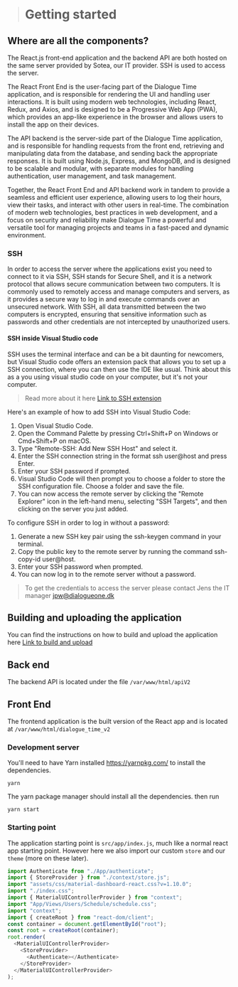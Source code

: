 > # Getting started

## Where are all the components?

The React.js front-end application and the backend API are both hosted on the same server provided by Sotea, our IT provider. SSH is used to access the server.

The React Front End is the user-facing part of the Dialogue Time application, and is responsible for rendering the UI and handling user interactions. It is built using modern web technologies, including React, Redux, and Axios, and is designed to be a Progressive Web App (PWA), which provides an app-like experience in the browser and allows users to install the app on their devices.

The API backend is the server-side part of the Dialogue Time application, and is responsible for handling requests from the front end, retrieving and manipulating data from the database, and sending back the appropriate responses. It is built using Node.js, Express, and MongoDB, and is designed to be scalable and modular, with separate modules for handling authentication, user management, and task management.

Together, the React Front End and API backend work in tandem to provide a seamless and efficient user experience, allowing users to log their hours, view their tasks, and interact with other users in real-time. The combination of modern web technologies, best practices in web development, and a focus on security and reliability make Dialogue Time a powerful and versatile tool for managing projects and teams in a fast-paced and dynamic environment.

### SSH

In order to access the server where the applications exist you need to connect to it via SSH, SSH stands for Secure Shell, and it is a network protocol that allows secure communication between two computers. It is commonly used to remotely access and manage computers and servers, as it provides a secure way to log in and execute commands over an unsecured network. With SSH, all data transmitted between the two computers is encrypted, ensuring that sensitive information such as passwords and other credentials are not intercepted by unauthorized users.

#### SSH inside Visual Studio code

SSH uses the terminal interface and can be a bit daunting for newcomers, but Visual Studio code offers an extension pack that allows you to set up a SSH connection, where you can then use the IDE like usual. Think about this as a you using visual studio code on your computer, but it's not your computer.

> Read more about it here [Link to SSH extension](https://marketplace.visualstudio.com/items?itemName=ms-vscode-remote.remote-ssh)

Here's an example of how to add SSH into Visual Studio Code:

1. Open Visual Studio Code.
2. Open the Command Palette by pressing Ctrl+Shift+P on Windows or Cmd+Shift+P on macOS.
3. Type "Remote-SSH: Add New SSH Host" and select it.
4. Enter the SSH connection string in the format ssh user@host and press Enter.
5. Enter your SSH password if prompted.
6. Visual Studio Code will then prompt you to choose a folder to store the SSH configuration file. Choose a folder and save the file.
7. You can now access the remote server by clicking the "Remote Explorer" icon in the left-hand menu, selecting "SSH Targets", and then clicking on the server you just added.

To configure SSH in order to log in without a password:

1. Generate a new SSH key pair using the ssh-keygen command in your terminal.
2. Copy the public key to the remote server by running the command ssh-copy-id user@host.
3. Enter your SSH password when prompted.
4. You can now log in to the remote server without a password.

> To get the credentials to access the server please contact Jens the IT manager jpw@dialogueone.dk

## Building and uploading the application

You can find the instructions on how to build and upload the application here [Link to build and upload](HowTo/upload_build.md)

## Back end

The backend API is located under the file `/var/www/html/apiV2`

## Front End

The frontend application is the built version of the React app and is located at `/var/www/html/dialogue_time_v2`

### Development server

You'll need to have Yarn installed <https://yarnpkg.com/> to install the dependencies.

`yarn`

The yarn package manager should install all the dependencies.
then run

`yarn start`

### Starting point

The application starting point is `src/app/index.js`, much like a normal react app starting point. However here we also import our custom `store` and our `theme` (more on these later).

```js
import Authenticate from "./App/authenticate";
import { StoreProvider } from "./context/store.js";
import "assets/css/material-dashboard-react.css?v=1.10.0";
import "./index.css";
import { MaterialUIControllerProvider } from "context";
import "App/Views/Users/Schedule/schedule.css";
import "context";
import { createRoot } from "react-dom/client";
const container = document.getElementById("root");
const root = createRoot(container);
root.render(
  <MaterialUIControllerProvider>
    <StoreProvider>
      <Authenticate></Authenticate>
    </StoreProvider>
  </MaterialUIControllerProvider>
);
```

